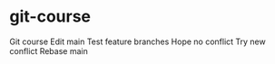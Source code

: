 # git-course
Git course
Edit main
Test feature branches
Hope no conflict
Try new conflict
Rebase main